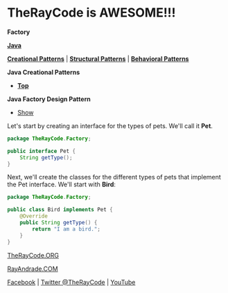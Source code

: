 # TheRayCode is AWESOME!!!

**Factory**

**[Java](../README.md)** 

**[Creational Patterns](../README.md)** | **[Structural Patterns](../../Structural/README.md)** | **[Behavioral Patterns](../../Behavioral/README.md)**

**Java Creational Patterns**

 * **[Top](../README.md)**
 
 **Java Factory Design Pattern**

 * [Show](Show/)

Let's start by creating an interface for the types of pets. We'll call it **Pet**.

```java
package TheRayCode.Factory;

public interface Pet {
    String getType();
}

```

Next, we'll create the classes for the different types of pets that implement the Pet interface. We'll start with **Bird**:

```java
package TheRayCode.Factory;

public class Bird implements Pet {
    @Override
    public String getType() {
        return "I am a bird.";
    }
}
```



[TheRayCode.ORG](https://www.TheRayCode.org)

[RayAndrade.COM](https://www.RayAndrade.com)

[Facebook](https://www.facebook.com/TheRayCode/) | [Twitter @TheRayCode](https://www.twitter.com/TheRayCode/) | [YouTube](https://www.youtube.com/TheRayCode/)
